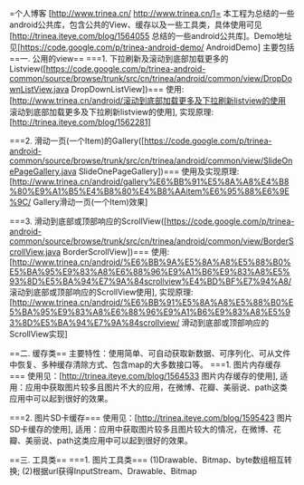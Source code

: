 =个人博客  [http://www.trinea.cn/ http://www.trinea.cn/]=
本工程为总结的一些android公共库，包含公共的View、缓存以及一些工具类，具体使用可见[http://trinea.iteye.com/blog/1564055 总结的一些android公共库]。Demo地址见[https://code.google.com/p/trinea-android-demo/ AndroidDemo]
主要包括
==一. 公用的view==
===1. 下拉刷新及滚动到底部加载更多的Listview([https://code.google.com/p/trinea-android-common/source/browse/trunk/src/cn/trinea/android/common/view/DropDownListView.java DropDownListView])===
使用: [http://www.trinea.cn/android/滚动到底部加载更多及下拉刷新listview的使用 滚动到底部加载更多及下拉刷新listview的使用], 实现原理: [http://trinea.iteye.com/blog/1562281]

===2. 滑动一页(一个Item)的Gallery([https://code.google.com/p/trinea-android-common/source/browse/trunk/src/cn/trinea/android/common/view/SlideOnePageGallery.java SlideOnePageGallery])===
使用及实现原理: [http://www.trinea.cn/android/gallery%E6%BB%91%E5%8A%A8%E4%B8%80%E9%A1%B5%E4%B8%80%E4%B8%AAitem%E6%95%88%E6%9E%9C/ Gallery滑动一页(一个Item)效果]

===3. 滑动到底部或顶部响应的ScrollView([https://code.google.com/p/trinea-android-common/source/browse/trunk/src/cn/trinea/android/common/view/BorderScrollView.java  BorderScrollView])===
使用: [http://www.trinea.cn/android/%E6%BB%9A%E5%8A%A8%E5%88%B0%E5%BA%95%E9%83%A8%E6%88%96%E9%A1%B6%E9%83%A8%E5%93%8D%E5%BA%94%E7%9A%84scrollview%E4%BD%BF%E7%94%A8/ 滚动到底部或顶部响应的ScrollView使用], 实现原理: [http://www.trinea.cn/android/%E6%BB%91%E5%8A%A8%E5%88%B0%E5%BA%95%E9%83%A8%E6%88%96%E9%A1%B6%E9%83%A8%E5%93%8D%E5%BA%94%E7%9A%84scrollview/ 滑动到底部或顶部响应的ScrollView实现]

==二. 缓存类==
主要特性：使用简单、可自动获取新数据、可序列化、可从文件中恢复、多种缓存清除方式、包含map的大多数接口等。
===1. 图片内存缓存===
使用见：[http://trinea.iteye.com/blog/1564533 图片内存缓存的使用], 适用：应用中获取图片较多且图片不大的应用，在微博、花瓣、美丽说、path这类应用中可以起到很好的效果。

===2. 图片SD卡缓存===
使用见：[http://trinea.iteye.com/blog/1595423 图片SD卡缓存的使用], 适用：应用中获取图片较多且图片较大的情况，在微博、花瓣、美丽说、path这类应用中可以起到很好的效果。


==三. 工具类==
===1. 图片工具类===
(1)Drawable、Bitmap、byte数组相互转换; (2)根据url获得InputStream、Drawable、Bitmap
